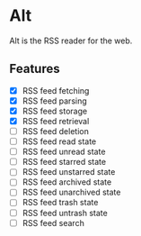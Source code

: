# Alt

Alt is the RSS reader for the web.

## Features

- [x] RSS feed fetching
- [x] RSS feed parsing
- [x] RSS feed storage
- [x] RSS feed retrieval
- [ ] RSS feed deletion
- [ ] RSS feed read state
- [ ] RSS feed unread state
- [ ] RSS feed starred state
- [ ] RSS feed unstarred state
- [ ] RSS feed archived state
- [ ] RSS feed unarchived state
- [ ] RSS feed trash state
- [ ] RSS feed untrash state
- [ ] RSS feed search